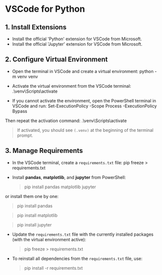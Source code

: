 # VSCode for Python

## 1. Install Extensions

- Install the official 'Python' extension for VSCode from Microsoft.
- Install the official 'Jupyter' extension for VSCode from Microsoft.

## 2. Configure Virtual Environment

- Open the terminal in VSCode and create a virtual environment:
  python -m venv venv

- Activate the virtual environment from the VSCode terminal:
  .\venv\Scripts\activate

- If you cannot activate the environment, open the PowerShell terminal in VSCode and run:
  Set-ExecutionPolicy -Scope Process -ExecutionPolicy Bypass

Then repeat the activation command:
.\venv\Scripts\activate

> If activated, you should see `(.venv)` at the beginning of the terminal prompt.

## 3. Manage Requirements

- In the VSCode terminal, create a `requirements.txt` file:
  pip freeze > requirements.txt

- Install **pandas**, **matplotlib**, and **jupyter** from PowerShell:
  > pip install pandas matplotlib jupyter

or install them one by one:

> pip install pandas

> pip install matplotlib

> pip install jupyter

- Update the `requirements.txt` file with the currently installed packages (with the virtual environment active):

  > pip freeze > requirements.txt

- To reinstall all dependencies from the `requirements.txt` file, use:
  > pip install -r requirements.txt
